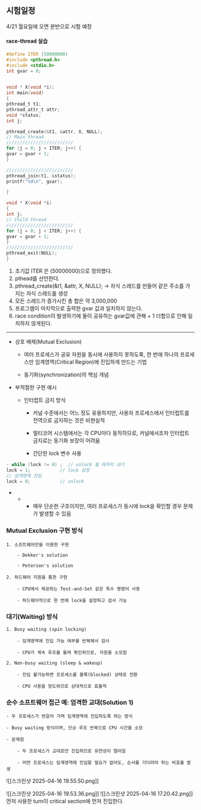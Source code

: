 ## 시험일정 
4/21 월요일에 오면 분반으로 시험 예정

#### race-thread 실습
```c
#define ITER (50000000)
#include <pthread.h>
#include <stdio.h>
int gvar = 0;

  
void * X(void *i);
int main(void)
{
pthread_t t1;
pthread_attr_t attr;
void *status;
int j;

pthread_create(&t1, &attr, X, NULL);
// Main thread
/////////////////////////
for (j = 0; j < ITER; j++) {
gvar = gvar + 1;
}

/////////////////////////
pthread_join(t1, &status);
printf("%d\n", gvar);

}

void * X(void *i)
{
int j;
// Child thread
/////////////////////////
for (j = 0; j < ITER; j++) {
gvar = gvar + 1;
}
/////////////////////////
pthread_exit(NULL);
}
```

1. 초기값 ITER 은 (50000000)으로 정의했다.
2. pthead를 선언한다.
3. pthread_create(&t1, &attr, X, NULL); -> 자식 스레드를 만들어 같은 주소를 가지는 자식 스레드를 생성
4. 모든 스레드가 증가시킨 총 합은 약 3,000,000
5. 프로그램이 마지막으로 출력한 gvar 값과 일치하지 않는다.
6. race condition이 발생하기에 둘이 공유하는 gvar값에 관해 + 1 더함으로 인해 일치하지 않게된다.


---
- 상호 배제(Mutual Exclusion)
    
    - 여러 프로세스가 공유 자원을 동시에 사용하지 못하도록, 한 번에 하나의 프로세스만 임계영역(Critical Region)에 진입하게 만드는 기법
        
    - 동기화(synchronization)의 핵심 개념
        
- 부적절한 구현 예시
    
    - 인터럽트 금지 방식
        
        - 커널 수준에서는 어느 정도 유용하지만, 사용자 프로세스에서 인터럽트를 전역으로 금지하는 것은 비현실적
            
        - 멀티코어 시스템에서는 각 CPU마다 동작하므로, 커널에서조차 인터럽트 금지로는 동기화 보장이 어려움
		- 간단한 lock 변수 사용
```c
- while (lock != 0) ;  // unlock 될 때까지 대기
lock = 1;           // lock 설정
// 임계영역 진입
lock = 0;           // unlock
```
- - - 매우 단순한 구조이지만, 여러 프로세스가 동시에 lock을 확인할 경우 문제가 발생할 수 있음
            
### Mutual Exclusion 구현 방식
    
    1. 소프트웨어만을 이용한 구현
        
        - Dekker's solution
            
        - Peterson's solution
            
    2. 하드웨어 지원을 통한 구현
        
        - CPU에서 제공하는 Test-and-Set 같은 특수 명령어 사용
            
        - 하드웨어적으로 한 번에 lock을 설정하고 검사 가능
            
### 대기(Waiting) 방식
    
    1. Busy waiting (spin locking)
        
        - 임계영역에 진입 가능 여부를 반복해서 검사
            
        - CPU가 계속 루프를 돌며 확인하므로, 자원을 소모함
            
    2. Non-busy waiting (sleep & wakeup)
        
        - 진입 불가능하면 프로세스를 블록(blocked) 상태로 전환
            
        - CPU 사용을 양도하므로 상대적으로 효율적
            
### 순수 소프트웨어 접근 예: 엄격한 교대(Solution 1)
    
    - 두 프로세스가 번갈아 가며 임계영역에 진입하도록 하는 방식
        
    - Busy waiting 방식이며, 단순 루프 반복으로 CPU 시간을 소모
        
    - 문제점
        
        - 두 프로세스가 교대로만 진입하므로 유연성이 떨어짐
            
        - 어떤 프로세스는 임계영역에 진입할 필요가 없어도, 순서를 기다려야 하는 비효율 발생
    
![[스크린샷 2025-04-16 19.55.50.png]]

![[스크린샷 2025-04-16 19.53.36.png]]
![[스크린샷 2025-04-16 17.20.42.png]]
먼저 사용한 turn이 critical section에 먼저 진입한다.

